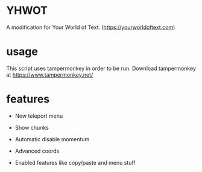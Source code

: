 # YHWOT
A modification for Your World of Text. (https://yourworldoftext.com)


# usage
This script uses tampermonkey in order to be run. 
Download tampermonkey at https://www.tampermonkey.net/


# features
- New teleport menu

- Show chunks

- Automatic disable momentum

- Advanced coords

- Enabled features like copy/paste and menu stuff
